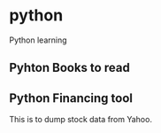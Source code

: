 # python
Python learning

## Pyhton Books to read

## Python Financing tool 

This is to dump stock data from Yahoo.

